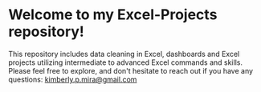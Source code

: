 # Welcome to my Excel-Projects repository! 
This repository includes data cleaning in Excel, dashboards and Excel projects utilizing intermediate to advanced Excel commands and skills. 
Please feel free to explore, and don't hesitate to reach out if you have any questions: kimberly.p.mira@gmail.com
